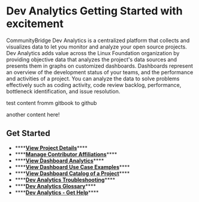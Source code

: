 # Dev Analytics Getting Started with excitement



CommunityBridge Dev Analytics is a centralized platform that collects and visualizes data to let you monitor and analyze your open source projects. Dev Analytics adds value across the Linux Foundation organization by providing objective data that analyzes the project's data sources and presents them in graphs on customized dashboards. Dashboards represent an overview of the development status of your teams, and the performance and activities of a project. You can analyze the data to solve problems effectively such as coding activity, code review backlog, performance, bottleneck identification, and issue resolution. 

test content fromm gitbook to github

another content here!

## Get Started <a id="id-.DevAnalyticsGettingStartedvInitial-GetStarted"></a>

* \*\*\*\*[**View Project Details**](view-project-deetTails.md)\*\*\*\*
* \*\*\*\*[**Manage Contributor Affiliations**](manage-contributor-affiliations/)\*\*\*\*
* \*\*\*\*[**View Dashboard Analytics**](view-dashboard-analytics/)\*\*\*\*
* \*\*\*\*[**View Dashboard Use Case Examples**](view-dashboard-use-case-examples/)\*\*\*\*
* \*\*\*\*[**View Dashboard Catalog of a Project**](view-dashboard-catalog-of-a-project/)\*\*\*\*
* \*\*\*\*[**Dev Analytics Troubleshooting**](dev-analytics-troubleshooting.md)\*\*\*\*
* \*\*\*\*[**Dev Analytics Glossary**](dev-analytics-glossary.md)\*\*\*\*
* \*\*\*\*[**Dev Analytics - Get Help**](dev-analytics-get-help.md)\*\*\*\*

